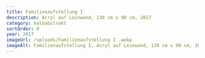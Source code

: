 ```yaml
---
title: Familienaufstellung I
description: Acryl auf Leinwand, 130 cm x 90 cm, 2017
category: halbabstrakt
sortOrder: 0
year: 2017
imageUrl: /uploads/Familienaufstellung I .webp
imageAlt: Familienaufstellung I, Acryl auf Leinwand, 130 cm x 90 cm, 2017
---
```

